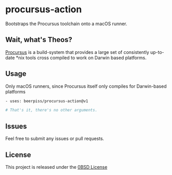 # procursus-action

Bootstraps the Procursus toolchain onto a macOS runner. 

## Wait, what's Theos?

[Procursus](https://github.com/ProcursusTeam/Procursus) is a build-system that provides a large set of consistently up-to-date *nix tools cross compiled to work on Darwin based platforms.

## Usage

Only macOS runners, since Procursus itself only compiles for Darwin-based platforms

```bash
- uses: beerpiss/procursus-action@v1

# That's it, there's no other arguments.

```

## Issues

Feel free to submit any issues or pull requests.

## License

This project is released under the [0BSD License](LICENSE)
